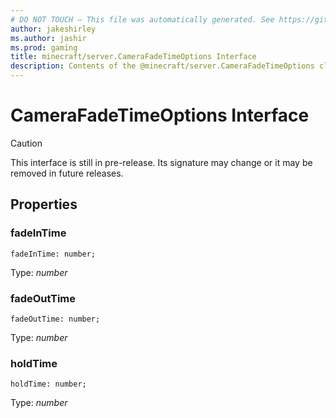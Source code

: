 ```yaml
---
# DO NOT TOUCH — This file was automatically generated. See https://github.com/mojang/minecraftapidocsgenerator to modify descriptions, examples, etc.
author: jakeshirley
ms.author: jashir
ms.prod: gaming
title: minecraft/server.CameraFadeTimeOptions Interface
description: Contents of the @minecraft/server.CameraFadeTimeOptions class.
---
```

# CameraFadeTimeOptions Interface

> [!CAUTION]
> This interface is still in pre-release.  Its signature may change or it may be removed in future releases.

## Properties

### **fadeInTime**
`fadeInTime: number;`

Type: *number*

### **fadeOutTime**
`fadeOutTime: number;`

Type: *number*

### **holdTime**
`holdTime: number;`

Type: *number*
